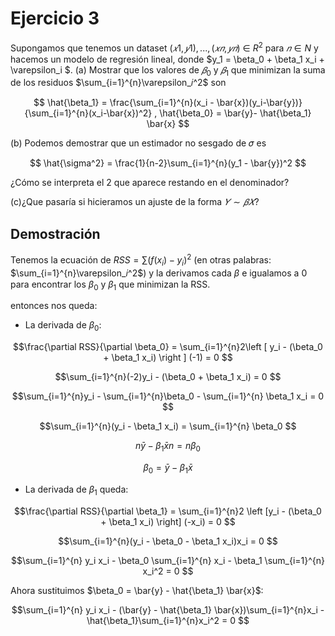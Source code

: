 #   Ejercicio 3
Supongamos que tenemos un dataset $(𝑥1,𝑦1),..., (𝑥𝑛,𝑦𝑛)$ ∈ $R^2$ para $𝑛 ∈ N$ y hacemos un modelo de regresión lineal, donde $y_1 = \beta_0 + \beta_1 x_i + \varepsilon_i $.
(a) Mostrar que los valores de $𝛽_0$ y $𝛽_1$ que minimizan la suma de los residuos $\sum_{i=1}^{n}\varepsilon_𝑖^2$ son

$$
\hat{\beta_1} = \frac{\sum_{i=1}^{n}(x_i - \bar{x})(y_i-\bar{y})}{\sum_{i=1}^{n}(x_i-\bar{x})^2}
,
\hat{\beta_0}  = \bar{y}- \hat{\beta_1} \bar{x}
$$

(b) Podemos demostrar que un estimador no sesgado de 𝜎 es

$$
\hat{\sigma^2} = \frac{1}{n-2}\sum_{i=1}^{n}(y_1 - \bar{y})^2
$$

¿Cómo se interpreta el 2 que aparece restando en el denominador?

(c)¿Que pasaría si hicieramos un ajuste de la forma $𝑌 ∼ 𝛽𝑋$?

## Demostración
Tenemos la ecuación de $RSS = \sum(f(x_i)-y_i)^2$ (en otras palabras:  $\sum_{i=1}^{n}\varepsilon_𝑖^2$) y la derivamos cada $\beta$ e igualamos a 0 para encontrar los $\beta_0$ y $\beta_1$ que minimizan la RSS.

entonces nos queda:
- La derivada de  $\beta_0$:  

$$\frac{\partial RSS}{\partial \beta_0} = \sum_{i=1}^{n}2\left [ y_i - (\beta_0 + \beta_1 x_i) \right ] (-1) = 0
$$  

$$\sum_{i=1}^{n}(-2)y_i - (\beta_0 + \beta_1 x_i) = 0
$$   

$$\sum_{i=1}^{n}y_i - \sum_{i=1}^{n}\beta_0 - \sum_{i=1}^{n} \beta_1 x_i = 0
$$  

$$\sum_{i=1}^{n}(y_i - \beta_1 x_i) = \sum_{i=1}^{n} \beta_0
$$  

$$n\bar{y} - \beta_1 \bar{x} n = n \beta_0
$$  

$$\beta_0= \bar{y} - \beta_1 \bar{x}
$$  

- La derivada de $\beta_1$ queda:  

$$\frac{\partial RSS}{\partial \beta_1} = \sum_{i=1}^{n}2 \left [y_i - (\beta_0 + \beta_1 x_i) \right] (-x_i) = 0
$$  

$$\sum_{i=1}^{n}(y_i - \beta_0 - \beta_1 x_i)x_i = 0
$$  

$$\sum_{i=1}^{n} y_i x_i - \beta_0 \sum_{i=1}^{n} x_i - \beta_1 \sum_{i=1}^{n} x_i^2 = 0
$$  

Ahora sustituimos $\beta_0 = \bar{y} - \hat{\beta_1} \bar{x}$:  

$$\sum_{i=1}^{n} y_i x_i - (\bar{y} - \hat{\beta_1} \bar{x})\sum_{i=1}^{n}x_i - \hat{\beta_1}\sum_{i=1}^{n}x_i^2 = 0
$$  


